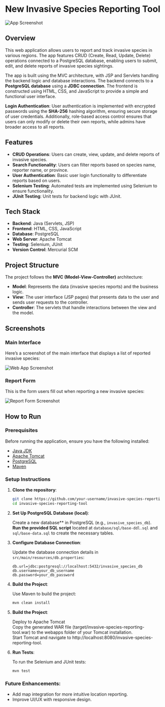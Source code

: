 # New Invasive Species Reporting Tool

![App Screenshot](https://github.com/thomaslui003/Invasive-Species-Reporting-Tool-/blob/main/simpleWebApp_wlui/interface2.jpg)

## Overview

This web application allows users to report and track invasive species in various regions. The app features CRUD (Create, Read, Update, Delete) operations connected to a PostgreSQL database, enabling users to submit, edit, and delete reports of invasive species sightings. 

The app is built using the MVC architecture, with JSP and Servlets handling the backend logic and database interactions. The backend connects to a **PostgreSQL database** using a **JDBC connection**. The frontend is constructed using HTML, CSS, and JavaScript to provide a simple and functional user interface.

**Login Authentication**: User authentication is implemented with encrypted passwords using the **SHA-256** hashing algorithm, ensuring secure storage of user credentials. Additionally, role-based access control ensures that users can only modify or delete their own reports, while admins have broader access to all reports.

## Features

- **CRUD Operations**: Users can create, view, update, and delete reports of invasive species.
- **Search Functionality**: Users can filter reports based on species name, reporter name, or province.
- **User Authentication**: Basic user login functionality to differentiate reports based on users.
- **Selenium Testing**: Automated tests are implemented using Selenium to ensure functionality.
- **JUnit Testing**: Unit tests for backend logic with JUnit.

## Tech Stack

- **Backend**: Java (Servlets, JSP)
- **Frontend**: HTML, CSS, JavaScript
- **Database**: PostgreSQL
- **Web Server**: Apache Tomcat
- **Testing**: Selenium, JUnit
- **Version Control**: Mercurial SCM

## Project Structure

The project follows the **MVC (Model-View-Controller)** architecture:

- **Model**: Represents the data (invasive species reports) and the business logic.
- **View**: The user interface (JSP pages) that presents data to the user and sends user requests to the controller.
- **Controller**: The servlets that handle interactions between the view and the model.

## Screenshots

### Main Interface

Here’s a screenshot of the main interface that displays a list of reported invasive species:

![Web App Screenshot](insert-image-url-here)

### Report Form

This is the form users fill out when reporting a new invasive species:

![Report Form Screenshot](insert-image-url-here)


## How to Run

### Prerequisites

Before running the application, ensure you have the following installed:

- [Java JDK](https://www.oracle.com/java/technologies/javase-jdk11-downloads.html)
- [Apache Tomcat](https://tomcat.apache.org/)
- [PostgreSQL](https://www.postgresql.org/)
- [Maven](https://maven.apache.org/)

### Setup Instructions

1. **Clone the repository**:
   ```bash
   git clone https://github.com/your-username/invasive-species-reporting-tool.git
   cd invasive-species-reporting-tool

2. **Set Up PostgreSQL Database (local)**:

   Create a new database** in PostgreSQL (e.g., `invasive_species_db`).  
   **Run the provided SQL script** located at `database/sql/base-ddl.sql` and `sql/base-data.sql` to create the necessary tables.

4. **Configure Database Connection**:

   Update the database connection details in `src/main/resources/db.properties`:
   ```properties
   db.url=jdbc:postgresql://localhost:5432/invasive_species_db
   db.username=your_db_username
   db.password=your_db_password

5. **Build the Project**:

   Use Maven to build the project:
   ```bash
   mvn clean install

7. **Build the Project**:

   Deploy to Apache Tomcat  
   Copy the generated WAR file (target/invasive-species-reporting-tool.war) to the webapps folder of your Tomcat installation.  
   Start Tomcat and navigate to http://localhost:8080/invasive-species-reporting-tool.  

8. **Run Tests**:

   To run the Selenium and JUnit tests:

   ```bash
   mvn test

### Future Enhancements:
   
   - Add map integration for more intuitive location reporting.  
   - Improve UI/UX with responsive design.

